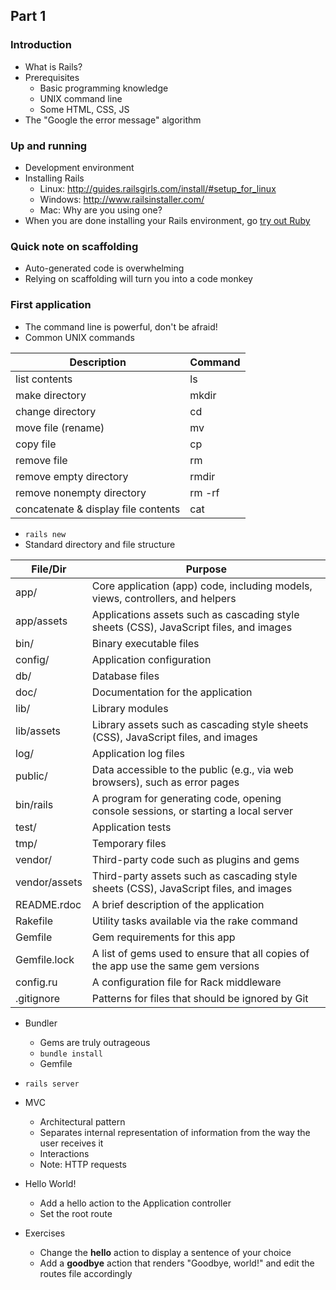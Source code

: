## Part 1

### Introduction
* What is Rails?
* Prerequisites
  * Basic programming knowledge
  * UNIX command line
  * Some HTML, CSS, JS
* The "Google the error message" algorithm

### Up and running
* Development environment
* Installing Rails
  * Linux: http://guides.railsgirls.com/install/#setup_for_linux
  * Windows: http://www.railsinstaller.com/
  * Mac: Why are you using one?
* When you are done installing your Rails environment, go [try out Ruby](http://tryruby.org)

### Quick note on scaffolding
* Auto-generated code is overwhelming
* Relying on scaffolding will turn you into a code monkey

### First application
* The command line is powerful, don't be afraid!
* Common UNIX commands

Description                         | Command
------------------------------------|---------------------
list contents                       | ls
make directory                      | mkdir <dirname>
change directory                    | cd <dirname>
move file (rename)                  | mv <source> <target>
copy file                           | cp <source> <target>
remove file                         | rm <file>
remove empty directory              | rmdir <directory>
remove nonempty directory           | rm -rf <directory>
concatenate & display file contents | cat <file>

* ```rails new```
* Standard directory and file structure

File/Dir      | Purpose
--------------|----------------------------------------------------------------------------------------
app/          | Core application (app) code, including models, views, controllers, and helpers
app/assets    | Applications assets such as cascading style sheets (CSS), JavaScript files, and images
bin/          | Binary executable files
config/       | Application configuration
db/           | Database files
doc/          | Documentation for the application
lib/          | Library modules
lib/assets 	  | Library assets such as cascading style sheets (CSS), JavaScript files, and images
log/ 	        | Application log files
public/ 	     | Data accessible to the public (e.g., via web browsers), such as error pages
bin/rails     | A program for generating code, opening console sessions, or starting a local server
test/         | Application tests
tmp/ 	        | Temporary files
vendor/       | Third-party code such as plugins and gems
vendor/assets | Third-party assets such as cascading style sheets (CSS), JavaScript files, and images
README.rdoc   | A brief description of the application
Rakefile 	    | Utility tasks available via the rake command
Gemfile     	 | Gem requirements for this app
Gemfile.lock 	| A list of gems used to ensure that all copies of the app use the same gem versions
config.ru 	   | A configuration file for Rack middleware
.gitignore   	| Patterns for files that should be ignored by Git

* Bundler
  * Gems are truly outrageous
  * ```bundle install```
  * Gemfile
* ```rails server```
* MVC
  * Architectural pattern
  * Separates internal representation of information from the way the user receives it
  * Interactions
  * Note: HTTP requests
* Hello World!
  * Add a hello action to the Application controller
  * Set the root route

* Exercises
  * Change the **hello** action to display a sentence of your choice
  * Add a **goodbye** action that renders "Goodbye, world!" and edit the routes file accordingly
